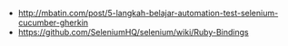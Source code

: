 - http://mbatin.com/post/5-langkah-belajar-automation-test-selenium-cucumber-gherkin
- https://github.com/SeleniumHQ/selenium/wiki/Ruby-Bindings